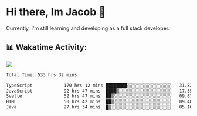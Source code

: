 # Hi there, Im Jacob 👋
Currently, I'm still learning and developing as a full stack developer.

## 📊 Wakatime Activity:

![](https://wakatime.com/share/@bfeff6fe-7f39-433c-bc17-53e716b9a274/c1084c79-5b1a-4658-a9e1-8a8ffabbc873.svg)

<!--START_SECTION:waka-->

```txt
Total Time: 533 hrs 32 mins

TypeScript            170 hrs 12 mins ████████░░░░░░░░░░░░░░░░░   31.82 %
JavaScript            92 hrs 47 mins  ████▒░░░░░░░░░░░░░░░░░░░░   17.35 %
Svelte                52 hrs 47 mins  ██▒░░░░░░░░░░░░░░░░░░░░░░   09.87 %
HTML                  50 hrs 42 mins  ██▒░░░░░░░░░░░░░░░░░░░░░░   09.48 %
Java                  27 hrs 34 mins  █▒░░░░░░░░░░░░░░░░░░░░░░░   05.16 %
```

<!--END_SECTION:waka-->
